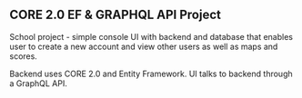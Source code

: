 ## CORE 2.0 EF &amp; GRAPHQL API Project

School project - simple console UI with backend and database that enables user to create a new account and view other users as well as maps and scores.

Backend uses CORE 2.0 and Entity Framework. UI talks to backend through a GraphQL API.
